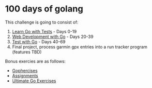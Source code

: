 # 100 days of golang

This challenge is going to consist of:
1. [Learn Go with Tests](https://quii.gitbook.io/learn-go-with-tests/) - Days 0-19
2. [Web Development with Go](https://courses.calhoun.io/courses/cor_wdv2) - Days 20-39
3. [Test with Go](https://courses.calhoun.io/courses/cor_test) - Days 40-69
4. Final project, process garmin gpx entries into a run tracker program (features TBD)

Bonus exercies are as follows:
 - [Gophercises](https://courses.calhoun.io/courses/cor_gophercises)
 - [Assignments](https://github.com/RajaSrinivasan/assignments)
 - [Ultimate Go Exercises](https://www.oreilly.com/library/view/ultimate-go-programming/9780135261651/)
